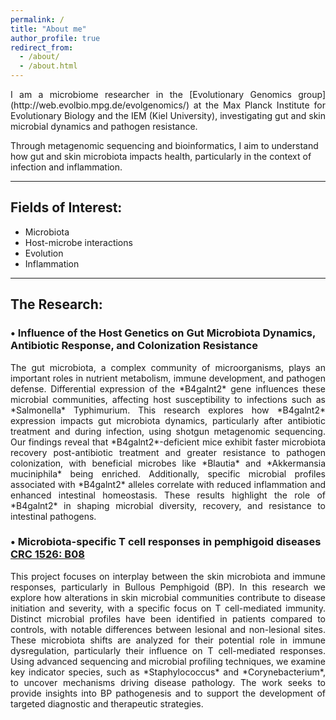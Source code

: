 ```yaml
---
permalink: /
title: "About me"
author_profile: true
redirect_from: 
  - /about/
  - /about.html
---
```



<p style='text-align: justify;'>
I am a microbiome researcher in the [Evolutionary Genomics group](http://web.evolbio.mpg.de/evolgenomics/) at the Max Planck Institute for Evolutionary Biology and the IEM (Kiel University), investigating gut and skin microbial dynamics and pathogen resistance.

Through metagenomic sequencing and bioinformatics, I aim to understand how gut and skin microbiota impacts health, particularly in the context of infection and inflammation.
</p>

<hr>

## Fields of Interest:
- Microbiota
- Host-microbe interactions
- Evolution
- Inflammation

<hr>

## The Research:

### • Influence of the Host Genetics on Gut Microbiota Dynamics, Antibiotic Response, and Colonization Resistance
<p style='text-align: justify;'>
The gut microbiota, a complex community of microorganisms, plays an important roles in nutrient metabolism, immune development, and pathogen defense. Differential expression of the *B4galnt2* gene influences these microbial communities, affecting host susceptibility to infections such as *Salmonella* Typhimurium. This research explores how *B4galnt2* expression impacts gut microbiota dynamics, particularly after antibiotic treatment and during infection, using shotgun metagenomic sequencing. Our findings reveal that *B4galnt2*-deficient mice exhibit faster microbiota recovery post-antibiotic treatment and greater resistance to pathogen colonization, with beneficial microbes like *Blautia* and *Akkermansia muciniphila* being enriched. Additionally, specific microbial profiles associated with *B4galnt2* alleles correlate with reduced inflammation and enhanced intestinal homeostasis. These results highlight the role of *B4galnt2* in shaping microbial diversity, recovery, and resistance to intestinal pathogens.
</p>

### • Microbiota-specific T cell responses in pemphigoid diseases [CRC 1526: B08](https://www.sfb1526.uni-luebeck.de/research/research-area-b/project-b08.html)
<p style='text-align: justify;'>
This project focuses on interplay between the skin microbiota and immune responses, particularly in Bullous Pemphigoid (BP). In this research we explore how alterations in skin microbial communities contribute to disease initiation and severity, with a specific focus on T cell-mediated immunity. Distinct microbial profiles have been identified in patients compared to controls, with notable differences between lesional and non-lesional sites. These microbiota shifts are analyzed for their potential role in immune dysregulation, particularly their influence on T cell-mediated responses. Using advanced sequencing and microbial profiling techniques, we examine key indicator species, such as *Staphylococcus* and *Corynebacterium*, to uncover mechanisms driving disease pathology. The work seeks to provide insights into BP pathogenesis and to support the development of targeted diagnostic and therapeutic strategies.
</p>
